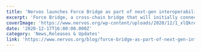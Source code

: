 ```yaml
---
title: 'Nervos launches Force Bridge as part of next-gen interoperability solution'
excerpt: 'Force Bridge, a cross-chain bridge that will initially connect Ethereum to Nervos with plans to integrate other chains in the future, is launching on Nervos in February 2021! With native support for E'
coverImage: 'https://www.nervos.org/wp-content/uploads/2020/12/1_xlQkrAgszpA-Xe40V73VeA.png'
date: '2020-12-17T16:00:00.000Z'
category: 'News,Releases & Updates'
link: 'https://www.nervos.org/blog/force-bridge-as-part-of-next-gen-interoperability-solution'
---
```


